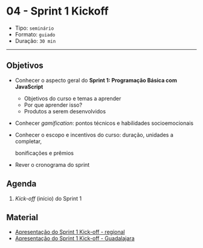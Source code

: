# 04 - Sprint 1 Kickoff

* Tipo: `seminário`
* Formato: `guiado`
* Duração: `30 min`

***

## Objetivos

* Conhecer o aspecto geral do **Sprint 1: Programação Básica com JavaScript**
  * Objetivos do curso e temas a aprender
  * Por que aprender isso?
  * Produtos a serem desenvolvidos
* Conhecer _gamification_: pontos técnicos e habilidades socioemocionais
* Conhecer o escopo e incentivos do curso: duração, unidades a completar,

  bonificações e prêmios

* Rever o cronograma do sprint

## Agenda

1. _Kick-off_ \(início\) do Sprint 1

## Material

* [Apresentação do Sprint 1 Kick-off - regional](https://docs.google.com/presentation/d/1623UM9tYNGVNYN_62jwgdIkP07okvI5Rb9hyZX8yXvc/edit#slide=id.g1b73c42c66_0_112)
* [Apresentação do Sprint 1 Kick-off - Guadalajara](https://docs.google.com/presentation/d/18mS_odcJM5csiA1qpw7eLD9U-74pAkULGZ2KZLWCqcM/edit?usp=sharing)


